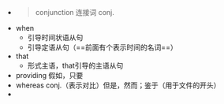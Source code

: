 - >conjunction 连接词 conj.
- when
	- 引导时间状语从句
	- 引导定语从句（==前面有个表示时间的名词==）
- that
	- 形式主语，that引导的主语从句
- providing 假如，只要
- whereas conj.（表示对比）但是，然而；鉴于（用于文件的开头）
-